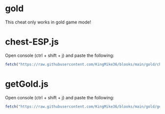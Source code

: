 # gold

This cheat only works in gold game mode!

# chest-ESP.js

Open console (ctrl + shift + j) and paste the following:
```js
fetch("https://raw.githubusercontent.com/KingMike36/blooks/main/gold/chest-ESP.js").then((res) => res.text().then((t) => eval(t)))
```

# getGold.js

Open console (ctrl + shift + j) and paste the following:
```js
fetch("https://raw.githubusercontent.com/KingMike36/blooks/main/gold/getGold.js").then((res) => res.text().then((t) => eval(t)))
```

